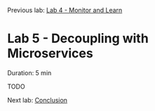 Previous lab: [Lab 4 - Monitor and Learn](../Lab%204%20-%20Monitor%20and%20Learn/README.md)

# Lab 5 - Decoupling with Microservices

Duration: 5 min

TODO

Next lab: [Conclusion](../Conclusion/README.md)